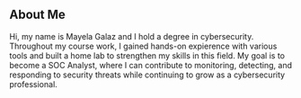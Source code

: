 ## About Me
Hi, my name is Mayela Galaz and I hold a degree in cybersecurity. Throughout my course work, I gained hands-on expierence with various tools and built a home lab to strengthen my skills in this field. My goal is to become a SOC Analyst, where I can contribute to monitoring, detecting, and responding to security threats while continuing to grow as a cybersecurity professional.

